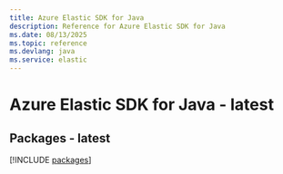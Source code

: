 ```yaml
---
title: Azure Elastic SDK for Java
description: Reference for Azure Elastic SDK for Java
ms.date: 08/13/2025
ms.topic: reference
ms.devlang: java
ms.service: elastic
---
```

# Azure Elastic SDK for Java - latest
## Packages - latest
[!INCLUDE [packages](elastic-index.md)]